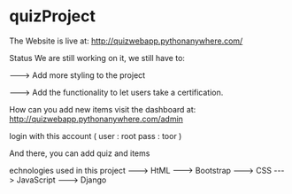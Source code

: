 # quizProject

The Website is live at:
http://quizwebapp.pythonanywhere.com/

Status
We are still working on it, we still have to:

---> Add more styling to the project

---> Add the functionality to let users take a certification.

How can you add new items
visit the dashboard at: http://quizwebapp.pythonanywhere.com/admin

login with this account (
user : root
pass : toor
)

And there, you can add quiz and items

echnologies used in this project
---> HtML ---> Bootstrap ---> CSS ---> JavaScript ---> Django
